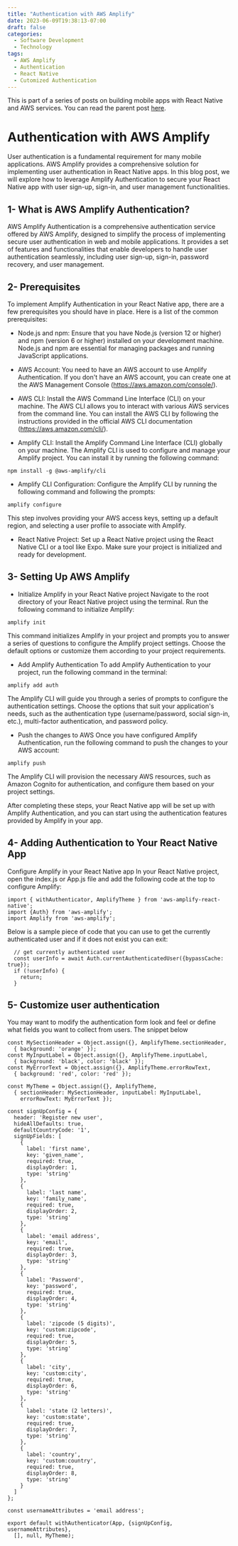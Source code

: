 ```yaml
---
title: "Authentication with AWS Amplify"
date: 2023-06-09T19:38:13-07:00
draft: false
categories:
  - Software Development
  - Technology
tags:
  - AWS Amplify
  - Authentication
  - React Native
  - Cutomized Authentication
---
```


This is part of a series of posts on building mobile apps with React Native
and AWS services. You can read the parent post
[here](https://www.comparepriceacross.com/post/building_phone_apps_with_react_native_and_amazon_services/).

# Authentication with AWS Amplify

User authentication is a fundamental requirement for many mobile applications. AWS Amplify provides a comprehensive solution for implementing user authentication in React Native apps. In this blog post, we will explore how to leverage Amplify Authentication to secure your React Native app with user sign-up, sign-in, and user management functionalities.

## 1- What is AWS Amplify Authentication?

AWS Amplify Authentication is a comprehensive authentication service offered by AWS Amplify, designed to simplify the process of implementing secure user authentication in web and mobile applications. It provides a set of features and functionalities that enable developers to handle user authentication seamlessly, including user sign-up, sign-in, password recovery, and user management.

## 2- Prerequisites

To implement Amplify Authentication in your React Native app, there are a few prerequisites you should have in place. Here is a list of the common prerequisites:

- Node.js and npm:
Ensure that you have Node.js (version 12 or higher) and npm (version 6 or higher) installed on your development machine. Node.js and npm are essential for managing packages and running JavaScript applications.

- AWS Account:
You need to have an AWS account to use Amplify Authentication. If you don't have an AWS account, you can create one at the AWS Management Console (https://aws.amazon.com/console/).

- AWS CLI:
Install the AWS Command Line Interface (CLI) on your machine. The AWS CLI allows you to interact with various AWS services from the command line. You can install the AWS CLI by following the instructions provided in the official AWS CLI documentation (https://aws.amazon.com/cli/).

- Amplify CLI:
Install the Amplify Command Line Interface (CLI) globally on your machine. The Amplify CLI is used to configure and manage your Amplify project. You can install it by running the following command:

```
npm install -g @aws-amplify/cli
```
- Amplify CLI Configuration:
Configure the Amplify CLI by running the following command and following the prompts:
```
amplify configure
```
This step involves providing your AWS access keys, setting up a default region, and selecting a user profile to associate with Amplify.

- React Native Project:
Set up a React Native project using the React Native CLI or a tool like Expo. Make sure your project is initialized and ready for development.

## 3- Setting Up AWS Amplify
- Initialize Amplify in your React Native project
Navigate to the root directory of your React Native project using the terminal. Run the following command to initialize Amplify:
```
amplify init
```

This command initializes Amplify in your project and prompts you to answer a series of questions to configure the Amplify project settings. Choose the default options or customize them according to your project requirements.

- Add Amplify Authentication
To add Amplify Authentication to your project, run the following command in the terminal:
```
amplify add auth
```
The Amplify CLI will guide you through a series of prompts to configure the authentication settings. Choose the options that suit your application's needs, such as the authentication type (username/password, social sign-in, etc.), multi-factor authentication, and password policy.

- Push the changes to AWS
Once you have configured Amplify Authentication, run the following command to push the changes to your AWS account:
```
amplify push
```
The Amplify CLI will provision the necessary AWS resources, such as Amazon Cognito for authentication, and configure them based on your project settings.

After completing these steps, your React Native app will be set up with Amplify Authentication, and you can start using the authentication features provided by Amplify in your app.

<script async src="https://pagead2.googlesyndication.com/pagead/js/adsbygoogle.js"></script>
<!-- cpa -->
<ins class="adsbygoogle"
     style="display:block"
     data-ad-client="ca-pub-2843564932689995"
     data-ad-slot="3526097725"
     data-ad-format="auto"
     data-full-width-responsive="true"></ins>
<script>
     (adsbygoogle = window.adsbygoogle || []).push({});
</script>

## 4- Adding Authentication to Your React Native App

Configure Amplify in your React Native app
In your React Native project, open the index.js or App.js file and add the following code at the top to configure Amplify:
```
import { withAuthenticator, AmplifyTheme } from 'aws-amplify-react-native';
import {Auth} from 'aws-amplify';
import Amplify from 'aws-amplify';
```
Below is a sample piece of code that you can use to get the currently authenticated user and
if it does not exist you can exit:
```
  // get currently authenticated user
  const userInfo = await Auth.currentAuthenticatedUser({bypassCache: true});
  if (!userInfo) {
    return;
  }
```

## 5- Customize user authentication

You may want to modify the authentication form look and feel or define what fields
you want to collect from users. The snippet below
```
const MySectionHeader = Object.assign({}, AmplifyTheme.sectionHeader,
  { background: 'orange' });
const MyInputLabel = Object.assign({}, AmplifyTheme.inputLabel,
  { background: 'black', color: 'black' });
const MyErrorText = Object.assign({}, AmplifyTheme.errorRowText,
  { background: 'red', color: 'red' });

const MyTheme = Object.assign({}, AmplifyTheme,
  { sectionHeader: MySectionHeader, inputLabel: MyInputLabel,
    errorRowText: MyErrorText });

const signUpConfig = {
  header: 'Register new user',
  hideAllDefaults: true,
  defaultCountryCode: '1',
  signUpFields: [
    {
      label: 'first name',
      key: 'given_name',
      required: true,
      displayOrder: 1,
      type: 'string'
    },
    {
      label: 'last name',
      key: 'family_name',
      required: true,
      displayOrder: 2,
      type: 'string'
    },
    {
      label: 'email address',
      key: 'email',
      required: true,
      displayOrder: 3,
      type: 'string'
    },
    {
      label: 'Password',
      key: 'password',
      required: true,
      displayOrder: 4,
      type: 'string'
    },
    {
      label: 'zipcode (5 digits)',
      key: 'custom:zipcode',
      required: true,
      displayOrder: 5,
      type: 'string'
    },
    {
      label: 'city',
      key: 'custom:city',
      required: true,
      displayOrder: 6,
      type: 'string'
    },
    {
      label: 'state (2 letters)',
      key: 'custom:state',
      required: true,
      displayOrder: 7,
      type: 'string'
    },
    {
      label: 'country',
      key: 'custom:country',
      required: true,
      displayOrder: 8,
      type: 'string'
    }
  ]
};

const usernameAttributes = 'email address';

export default withAuthenticator(App, {signUpConfig, usernameAttributes},
  [], null, MyTheme);
```
